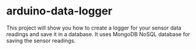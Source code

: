 # arduino-data-logger

This project will show you how to create a logger for your sensor data readings and save it in a database. It uses MongoDB NoSQL database for saving the sensor readings.
